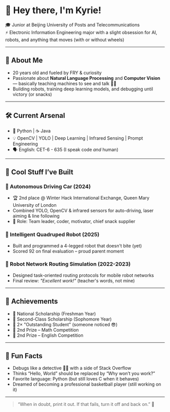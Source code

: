 # 👋 Hey there, I'm Kyrie!

🎓 Junior at Beijing University of Posts and Telecommunications  
⚡ Electronic Information Engineering major with a slight obsession for AI, robots, and anything that moves (with or without wheels)

---

## 🧠 About Me

- 20 years old and fueled by FRY & curiosity
- Passionate about **Natural Language Processing** and **Computer Vision** — basically teaching machines to see and talk 🤖🧠
- Building robots, training deep learning models, and debugging until victory (or snacks)

---

## 🛠️ Current Arsenal

- 🐍 Python | ☕ Java 
- 💡 OpenCV | YOLO | Deep Learning | Infrared Sensing | Prompt Engineering
- 🗣️ English: CET-6 - 635 (I speak code *and* human)

---

## 🚗 Cool Stuff I’ve Built

### 🔫 Autonomous Driving Car (2024)
- 🏆 2nd place @ Winter Hack International Exchange, Queen Mary University of London
- Combined YOLO, OpenCV & infrared sensors for auto-driving, laser aiming & line following
- 📌 Role: Team leader, coder, motivator, chief snack supplier

### 🐶 Intelligent Quadruped Robot (2025)
- Built and programmed a 4-legged robot that doesn't bite (yet)
- Scored 92 on final evaluation – proud parent moment


### 📡 Robot Network Routing Simulation (2022-2023)
- Designed task-oriented routing protocols for mobile robot networks  
- Final review: *"Excellent work!"* (teacher's words, not mine)

---

## 🏅 Achievements

- 🥇 National Scholarship (Freshman Year)
- 🥈 Second-Class Scholarship (Sophomore Year)
- 💬 2× "Outstanding Student" (someone noticed 😎)
- 🧮 2nd Prize – Math Competition
- 📝 2nd Prize – English Competition

---

## 🧰 Fun Facts

- Debugs like a detective 🕵️‍♂️ with a side of Stack Overflow
- Thinks “Hello, World” should be replaced by “Why won’t you work?”
- Favorite language: Python (but still loves C when it behaves)
- Dreamed of becoming a professional basketball player (still working on it)


---

> “When in doubt, print it out. If that fails, turn it off and back on.” 🔁

